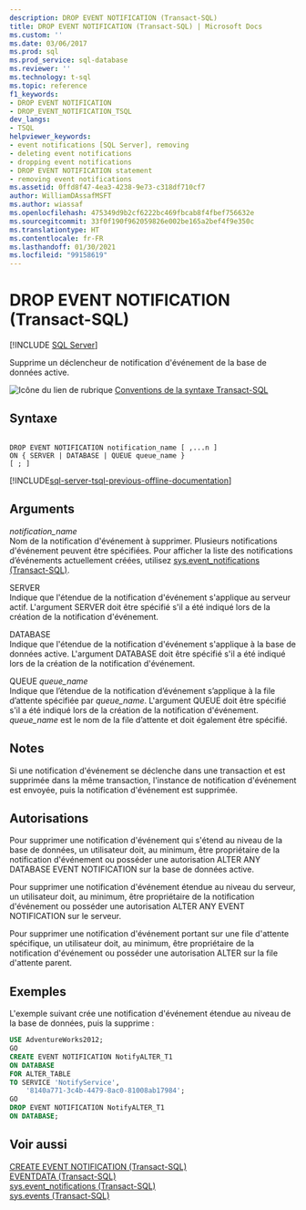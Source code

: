```yaml
---
description: DROP EVENT NOTIFICATION (Transact-SQL)
title: DROP EVENT NOTIFICATION (Transact-SQL) | Microsoft Docs
ms.custom: ''
ms.date: 03/06/2017
ms.prod: sql
ms.prod_service: sql-database
ms.reviewer: ''
ms.technology: t-sql
ms.topic: reference
f1_keywords:
- DROP EVENT NOTIFICATION
- DROP_EVENT_NOTIFICATION_TSQL
dev_langs:
- TSQL
helpviewer_keywords:
- event notifications [SQL Server], removing
- deleting event notifications
- dropping event notifications
- DROP EVENT NOTIFICATION statement
- removing event notifications
ms.assetid: 0ffd8f47-4ea3-4238-9e73-c318df710cf7
author: WilliamDAssafMSFT
ms.author: wiassaf
ms.openlocfilehash: 475349d9b2cf6222bc469fbcab8f4fbef756632e
ms.sourcegitcommit: 33f0f190f962059826e002be165a2bef4f9e350c
ms.translationtype: HT
ms.contentlocale: fr-FR
ms.lasthandoff: 01/30/2021
ms.locfileid: "99158619"
---
```

# <a name="drop-event-notification-transact-sql"></a>DROP EVENT NOTIFICATION (Transact-SQL)
[!INCLUDE [SQL Server](../../includes/applies-to-version/sqlserver.md)]

  Supprime un déclencheur de notification d'événement de la base de données active.  
  
 ![Icône du lien de rubrique](../../database-engine/configure-windows/media/topic-link.gif "Icône du lien de rubrique") [Conventions de la syntaxe Transact-SQL](../../t-sql/language-elements/transact-sql-syntax-conventions-transact-sql.md)  
  
## <a name="syntax"></a>Syntaxe  
  
```syntaxsql
  
DROP EVENT NOTIFICATION notification_name [ ,...n ]  
ON { SERVER | DATABASE | QUEUE queue_name }  
[ ; ]  
```  
  
[!INCLUDE[sql-server-tsql-previous-offline-documentation](../../includes/sql-server-tsql-previous-offline-documentation.md)]

## <a name="arguments"></a>Arguments
 *notification_name*  
 Nom de la notification d'événement à supprimer. Plusieurs notifications d'événement peuvent être spécifiées. Pour afficher la liste des notifications d’événements actuellement créées, utilisez [sys.event_notifications &#40;Transact-SQL&#41;](../../relational-databases/system-catalog-views/sys-event-notifications-transact-sql.md).  
  
 SERVER  
 Indique que l'étendue de la notification d'événement s'applique au serveur actif. L'argument SERVER doit être spécifié s'il a été indiqué lors de la création de la notification d'événement.  
  
 DATABASE  
 Indique que l'étendue de la notification d'événement s'applique à la base de données active. L'argument DATABASE doit être spécifié s'il a été indiqué lors de la création de la notification d'événement.  
  
 QUEUE *queue_name*  
 Indique que l’étendue de la notification d’événement s’applique à la file d’attente spécifiée par *queue_name*. L'argument QUEUE doit être spécifié s'il a été indiqué lors de la création de la notification d'événement. *queue_name* est le nom de la file d’attente et doit également être spécifié.  
  
## <a name="remarks"></a>Notes  
 Si une notification d'événement se déclenche dans une transaction et est supprimée dans la même transaction, l'instance de notification d'événement est envoyée, puis la notification d'événement est supprimée.  
  
## <a name="permissions"></a>Autorisations  
 Pour supprimer une notification d'événement qui s'étend au niveau de la base de données, un utilisateur doit, au minimum, être propriétaire de la notification d'événement ou posséder une autorisation ALTER ANY DATABASE EVENT NOTIFICATION sur la base de données active.  
  
 Pour supprimer une notification d'événement étendue au niveau du serveur, un utilisateur doit, au minimum, être propriétaire de la notification d'événement ou posséder une autorisation ALTER ANY EVENT NOTIFICATION sur le serveur.  
  
 Pour supprimer une notification d'événement portant sur une file d'attente spécifique, un utilisateur doit, au minimum, être propriétaire de la notification d'événement ou posséder une autorisation ALTER sur la file d'attente parent.  
  
## <a name="examples"></a>Exemples  
 L'exemple suivant crée une notification d'événement étendue au niveau de la base de données, puis la supprime :  
  
```sql  
USE AdventureWorks2012;  
GO  
CREATE EVENT NOTIFICATION NotifyALTER_T1  
ON DATABASE  
FOR ALTER_TABLE  
TO SERVICE 'NotifyService',  
    '8140a771-3c4b-4479-8ac0-81008ab17984';  
GO  
DROP EVENT NOTIFICATION NotifyALTER_T1  
ON DATABASE;  
```  
  
## <a name="see-also"></a>Voir aussi  
 [CREATE EVENT NOTIFICATION &#40;Transact-SQL&#41;](../../t-sql/statements/create-event-notification-transact-sql.md)   
 [EVENTDATA &#40;Transact-SQL&#41;](../../t-sql/functions/eventdata-transact-sql.md)   
 [sys.event_notifications &#40;Transact-SQL&#41;](../../relational-databases/system-catalog-views/sys-event-notifications-transact-sql.md)   
 [sys.events &#40;Transact-SQL&#41;](../../relational-databases/system-catalog-views/sys-events-transact-sql.md)  
  
  
